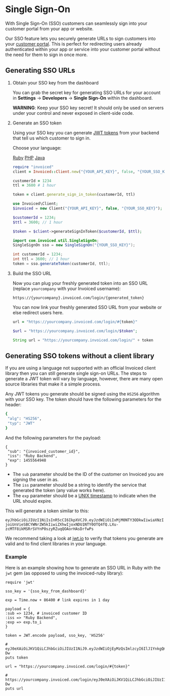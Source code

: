 # Single Sign-On

With Single Sign-On (SSO) customers can seamlessly sign into your customer portal from your app or website.

Our SSO feature lets you securely generate URLs to sign customers into your [customer portal](/docs/guides/billing-portal). This is perfect for redirecting users already authenticated within your app or service into your customer portal without the need for them to sign in once more.

## Generating SSO URLs

1. Obtain your SSO key from the dashboard
   
   You can grab the secret key for generating SSO URLs for your account in **Settings** &rarr; **Developers** &rarr; **Single Sign-On** within the dashboard.

   **WARNING**: Keep your SSO key secret! It should only be used on servers under your control and never exposed in client-side code.

2. Generate an SSO token

   Using your SSO key you can generate [JWT tokens](https://jwt.io) from your backend that tell us which customer to sign in.
  
   Choose your language:
   
   <div class="language-selector">
       <a href="#" class="btn btn-link" data-lang="ruby">Ruby</a>
       <a href="#" class="btn btn-link" data-lang="php">PHP</a>
       <a href="#" class="btn btn-link" data-lang="java">Java</a>
   </div>

   ```ruby
   require "invoiced"
   client = Invoiced::Client.new("{YOUR_API_KEY}", false, "{YOUR_SSO_KEY}")
   
   customerId = 1234
   ttl = 3600 # 1 hour
   
   token = client.generate_sign_in_token(customerId, ttl)
   ```
   
   ```php
   use Invoiced\Client;
   $invoiced = new Client("{YOUR_API_KEY}", false, "{YOUR_SSO_KEY}");
   
   $customerId = 1234;
   $ttl = 3600; // 1 hour

   $token = $client->generateSignInToken($customerId, $ttl);
   ```
   
   ```java
   import com.invoiced.util.SingleSignOn;
   SingleSignOn sso = new SingleSignOn("{YOUR_SSO_KEY}");
   
   int customerId = 1234;
   int ttl = 3600; // 1 hour
   token = sso.generateToken(customerId, ttl);
   ```

3. Build the SSO URL

   Now you can plug your freshly generated token into an SSO URL (replace `yourcompany` with your Invoiced username):

   `https://{yourcompany}.invoiced.com/login/{generated_token}`

   You can now link your freshly generated SSO URL from your website or else redirect users here.

   ```ruby
   url = "https://yourcompany.invoiced.com/login/#{token}"
   ```
   
   ```php
   $url = "https://yourcompany.invoiced.com/login/$token";
   ```
   
   ```java
   String url = "https://yourcompany.invoiced.com/login/" + token
   ```
   
## Generating SSO tokens without a client library

If you are using a language not supported with an official Invoiced client library then you can still generate single sign-on URLs. The steps to generate a JWT token will vary by language, however, there are many open source libraries that make it a simple process.

Any JWT tokens you generate should be signed using the `HS256` algorithm with your SSO key. The token should have the following parameters for the header:

```bash
{
 "alg": "HS256",
 "typ": "JWT"
}
```

And the following parameters for the payload:

```
{
 "sub": "{invoiced_customer_id}",
 "iss": "Ruby Backend",
 "exp": 1455564948
}
```

- The `sub` parameter should be the ID of the customer on Invoiced you are signing the user in as.
- The `iss` parameter should be a string to identify the service that generated the token (any value works here).
- The `exp` parameter should be a [UNIX timestamp](https://en.wikipedia.org/wiki/Unix_time) to indicate when the URL should expire.

This will generate a token similar to this:

`eyJhbGciOiJIUzI1NiIsInR5cCI6IkpXVCJ9.eyJzdWIiOiIxMjM0NTY3ODkwIiwiaXNzIjoiUnVieSBCYWNrZW5kIiwiZXhwIjoxNDU1NTY0OTQ4fQ.LXu-zcMTF8ikMSRrSVYnP0szyRZuqQOAorHAsDrfwPs`

We recommend taking a look at [jwt.io](https://jwt.io) to verify that tokens you generate are valid and to find client libraries in your language.

### Example

Here is an example showing how to generate an SSO URL in Ruby with the `jwt` gem (as opposed to using the invoiced-ruby library):

```
require 'jwt'

sso_key = '{sso_key_from_dashboard}'

exp = Time.now + 86400 # link expires in 1 day

payload = {
:sub => 1234, # invoiced customer ID
:iss => "Ruby Backend",
:exp => exp.to_i
}

token = JWT.encode payload, sso_key, 'HS256'

# eyJ0eXAiOiJKV1QiLCJhbGciOiJIUzI1NiJ9.eyJzdWIiOjEyMzQsImlzcyI6IlJ1YnkgQmFja2VuZCIsImV4cCI6MTQ1NTY1MjIxMH0.7kClQ2UAVEZ7xYus7ZHGRePnzDG5mBrcgIo6rZuo-Dw
puts token

url = "https://yourcompany.invoiced.com/login/#{token}"

# https://yourcompany.invoiced.com/login/eyJ0eXAiOiJKV1QiLCJhbGciOiJIUzI1NiJ9.eyJzdWIiOjEyMzQsImlzcyI6IlJ1YnkgQmFja2VuZCIsImV4cCI6MTQ1NTY1MjIxMH0.7kClQ2UAVEZ7xYus7ZHGRePnzDG5mBrcgIo6rZuo-Dw
puts url
```